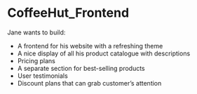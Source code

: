# CoffeeHut_Frontend

Jane wants to build: 
  * A frontend for his website with a refreshing theme
  * A nice display of all his product catalogue with descriptions 
  * Pricing plans
  * A separate section for best-selling products
  * User testimonials 
  * Discount plans that can grab customer’s attention
  